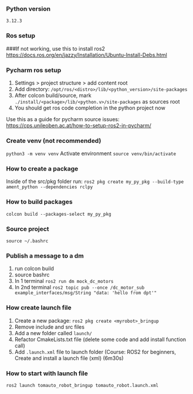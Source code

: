 ### Python version
`3.12.3`
### Ros setup
###If not working, use this to install ros2
https://docs.ros.org/en/jazzy/Installation/Ubuntu-Install-Debs.html

### Pycharm ros setup
1. Settings > project structure > add content root
2. Add directory: `/opt/ros/<distro>/lib/<python_version>/site-packages`
3. After colcon build/source, mark `./install/<package>/lib/<python.v>/site-packages` as sources root
3. You should get ros code completion in the python project now

Use this as a guide for pycharm source issues:
https://cps.unileoben.ac.at/how-to-setup-ros2-in-pycharm/

### Create venv (not recommended)
`python3 -m venv venv`
Activate environment
`source venv/bin/activate`

### How to create a package
Inside of the src/pkg folder run:
`ros2 pkg create my_py_pkg --build-type ament_python --dependencies rclpy`

### How to build packages
`colcon build --packages-select my_py_pkg`

### Source project
`source ~/.bashrc`

### Publish a message to a dm
1. run colcon build
2. source bashrc
3. In 1 terminal `ros2 run dm mock_dc_motors`
4. In 2nd terminal `ros2 topic pub --once /dc_motor_sub example_interfaces/msg/String "data: 'hello from dpt'"`

### How create launch file
1. Create a new package: `ros2 pkg create <myrobot>_bringup`
2. Remove include and src files
3. Add a new folder called `launch/`
4. Refactor CmakeLists.txt file (delete some code and add install function call)
5. Add `.launch.xml` file to launch folder (Course: ROS2 for beginners, Create and install a launch file (xml) (6m30s)


### How to start with launch file
`ros2 launch tomauto_robot_bringup tomauto_robot.launch.xml`